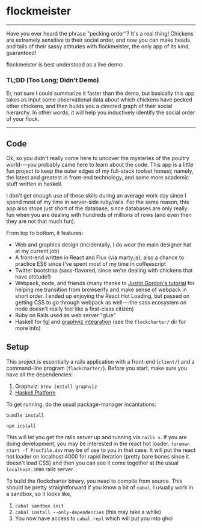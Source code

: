 # flockmeister
---

Have you ever heard the phrase "pecking order"? It's a real thing! Chickens are extremely sensitive
to their social order, and now you can make heads and tails of their sassy attitudes with
flockmeister, the only app of its kind, guaranteed!

flockmeister is best understood as a live demo:

### TL;DD (Too Long; Didn't Demo)

Er, not sure I could summarize it faster than the demo, but basically this app takes as input some
observational data about which chickens have pecked other chickens, and then builds you a directed
graph of their social hierarchy. In other words, it will help you inductively identify the social
order of your flock.

---

## Code

Ok, so you didn't really come here to uncover the mysteries of the poultry world---you probably came
here to learn about the code. This app is a little fun project to keep the outer edges of my
full-stack toolset honest; namely, the latest and greatest in front-end technology, and some more
academic stuff written in haskell.

I don't get enough use of these skills during an average work day since I spend most of my time in
server-side ruby/rails. For the same reason, this app also stops just short of the database, since
databases are only really fun when you are dealing with hundreds of millions of rows (and even then
they are not that much fun).

From top to bottom, it features:

- Web and graphics design (incidentally, I do wear the main designer hat at my current job)
- A front-end written in React and Flux (via marty.js); also a chance to practice ES6 since I've
  spent most of my time in coffeescript
- Twitter bootstrap (sass-flavored, since we're dealing with chickens that have attitude!)
- Webpack, node, and friends (many thanks to [Justin Gordon's tutorial](https://github.com/justin808/react-webpack-rails-tutorial)
  for helping me transition from browserify and make sense of webpack in short order. I ended up
  enjoying the React Hot Loading, but passed on getting CSS to go through webpack as well---the
  sass ecosystem on node doesn't really feel like a first-class citizen)
- Ruby on Rails used as web server "glue"
- Haskell for [fgl](https://hackage.haskell.org/package/fgl) and [graphviz integration](https://hackage.haskell.org/package/graphviz)
  (see the `flockcharter/` dir for more info)


## Setup

This project is essentially a rails application with a front-end (`client/`) and a command-line
program (`flockcharter/`). Before you start, make sure you have all the dependencies:

1. Graphviz: `brew install graphviz`
2. [Haskell Platform](https://www.haskell.org/platform/)

To get running, do the usual package-manager incantations:

`bundle install`

`npm install`

This will let you get the rails server up and running via `rails s`. If you are doing development,
you may be interested in the react hot loader. `foreman start -f Procfile.dev` may be of use to you
in that case. It will put the react hot loader on localhost:4000 for rapid iteration (pretty bare
bones since it doesn't load CSS) and then you can see it come together at the usual `localhost:3000`
rails server.

To build the flockcharter binary, you need to compile from source. This should be pretty
straightforward if you know a bit of `cabal`. I usually work in a sandbox, so it looks like,

1. `cabal sandbox init`
2. `cabal install --only-dependencies` (this may take a while)
3. You now have access to `cabal repl` which will put you into ghci
